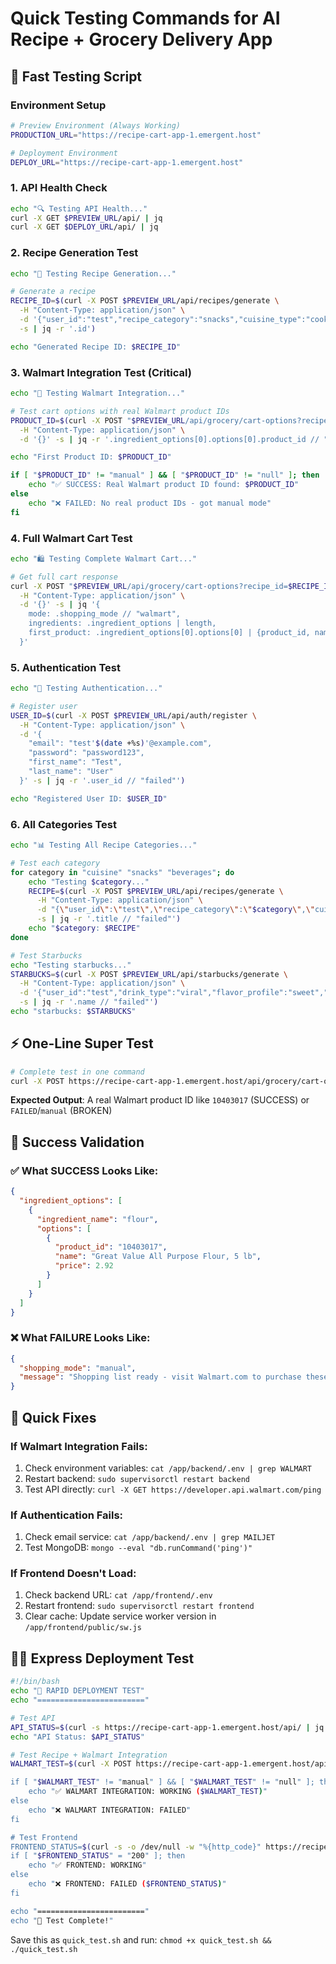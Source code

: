 # Quick Testing Commands for AI Recipe + Grocery Delivery App

## 🚀 Fast Testing Script

### Environment Setup
```bash
# Preview Environment (Always Working)
PRODUCTION_URL="https://recipe-cart-app-1.emergent.host"

# Deployment Environment  
DEPLOY_URL="https://recipe-cart-app-1.emergent.host"
```

### 1. API Health Check
```bash
echo "🔍 Testing API Health..."
curl -X GET $PREVIEW_URL/api/ | jq
curl -X GET $DEPLOY_URL/api/ | jq
```

### 2. Recipe Generation Test
```bash
echo "🍳 Testing Recipe Generation..."

# Generate a recipe
RECIPE_ID=$(curl -X POST $PREVIEW_URL/api/recipes/generate \
  -H "Content-Type: application/json" \
  -d '{"user_id":"test","recipe_category":"snacks","cuisine_type":"cookies","servings":1,"difficulty":"easy"}' \
  -s | jq -r '.id')

echo "Generated Recipe ID: $RECIPE_ID"
```

### 3. Walmart Integration Test (Critical)
```bash
echo "🛒 Testing Walmart Integration..."

# Test cart options with real Walmart product IDs
PRODUCT_ID=$(curl -X POST "$PREVIEW_URL/api/grocery/cart-options?recipe_id=$RECIPE_ID&user_id=test" \
  -H "Content-Type: application/json" \
  -d '{}' -s | jq -r '.ingredient_options[0].options[0].product_id // "manual"')

echo "First Product ID: $PRODUCT_ID"

if [ "$PRODUCT_ID" != "manual" ] && [ "$PRODUCT_ID" != "null" ]; then
    echo "✅ SUCCESS: Real Walmart product ID found: $PRODUCT_ID"
else
    echo "❌ FAILED: No real product IDs - got manual mode"
fi
```

### 4. Full Walmart Cart Test
```bash
echo "🛍️ Testing Complete Walmart Cart..."

# Get full cart response
curl -X POST "$PREVIEW_URL/api/grocery/cart-options?recipe_id=$RECIPE_ID&user_id=test" \
  -H "Content-Type: application/json" \
  -d '{}' -s | jq '{
    mode: .shopping_mode // "walmart",
    ingredients: .ingredient_options | length,
    first_product: .ingredient_options[0].options[0] | {product_id, name, price}
  }'
```

### 5. Authentication Test
```bash
echo "🔐 Testing Authentication..."

# Register user
USER_ID=$(curl -X POST $PREVIEW_URL/api/auth/register \
  -H "Content-Type: application/json" \
  -d '{
    "email": "test'$(date +%s)'@example.com",
    "password": "password123",
    "first_name": "Test",
    "last_name": "User"
  }' -s | jq -r '.user_id // "failed"')

echo "Registered User ID: $USER_ID"
```

### 6. All Categories Test
```bash
echo "📊 Testing All Recipe Categories..."

# Test each category
for category in "cuisine" "snacks" "beverages"; do
    echo "Testing $category..."
    RECIPE=$(curl -X POST $PREVIEW_URL/api/recipes/generate \
      -H "Content-Type: application/json" \
      -d "{\"user_id\":\"test\",\"recipe_category\":\"$category\",\"cuisine_type\":\"test\",\"servings\":1,\"difficulty\":\"easy\"}" \
      -s | jq -r '.title // "failed"')
    echo "$category: $RECIPE"
done

# Test Starbucks
echo "Testing starbucks..."
STARBUCKS=$(curl -X POST $PREVIEW_URL/api/starbucks/generate \
  -H "Content-Type: application/json" \
  -d '{"user_id":"test","drink_type":"viral","flavor_profile":"sweet","caffeine_level":"medium"}' \
  -s | jq -r '.name // "failed"')
echo "starbucks: $STARBUCKS"
```

## ⚡ One-Line Super Test

```bash
# Complete test in one command
curl -X POST https://recipe-cart-app-1.emergent.host/api/grocery/cart-options?recipe_id={}&user_id=test" -H "Content-Type: application/json" -d '{}' -s | jq -r '.ingredient_options[0].options[0].product_id // "FAILED"'
```

**Expected Output**: A real Walmart product ID like `10403017` (SUCCESS) or `FAILED`/`manual` (BROKEN)

## 🎯 Success Validation

### ✅ What SUCCESS Looks Like:
```json
{
  "ingredient_options": [
    {
      "ingredient_name": "flour",
      "options": [
        {
          "product_id": "10403017",
          "name": "Great Value All Purpose Flour, 5 lb",
          "price": 2.92
        }
      ]
    }
  ]
}
```

### ❌ What FAILURE Looks Like:
```json
{
  "shopping_mode": "manual",
  "message": "Shopping list ready - visit Walmart.com to purchase these ingredients"
}
```

## 🔧 Quick Fixes

### If Walmart Integration Fails:
1. Check environment variables: `cat /app/backend/.env | grep WALMART`
2. Restart backend: `sudo supervisorctl restart backend`
3. Test API directly: `curl -X GET https://developer.api.walmart.com/ping`

### If Authentication Fails:
1. Check email service: `cat /app/backend/.env | grep MAILJET`
2. Test MongoDB: `mongo --eval "db.runCommand('ping')"`

### If Frontend Doesn't Load:
1. Check backend URL: `cat /app/frontend/.env`
2. Restart frontend: `sudo supervisorctl restart frontend`
3. Clear cache: Update service worker version in `/app/frontend/public/sw.js`

## 🏃‍♂️ Express Deployment Test

```bash
#!/bin/bash
echo "🧪 RAPID DEPLOYMENT TEST"
echo "========================"

# Test API
API_STATUS=$(curl -s https://recipe-cart-app-1.emergent.host/api/ | jq -r '.status // "DOWN"')
echo "API Status: $API_STATUS"

# Test Recipe + Walmart Integration  
WALMART_TEST=$(curl -X POST https://recipe-cart-app-1.emergent.host/api/grocery/cart-options?recipe_id={}&user_id=test" -H "Content-Type: application/json" -d '{}' -s | jq -r '.ingredient_options[0].options[0].product_id // "manual"')

if [ "$WALMART_TEST" != "manual" ] && [ "$WALMART_TEST" != "null" ]; then
    echo "✅ WALMART INTEGRATION: WORKING ($WALMART_TEST)"
else
    echo "❌ WALMART INTEGRATION: FAILED"
fi

# Test Frontend
FRONTEND_STATUS=$(curl -s -o /dev/null -w "%{http_code}" https://recipe-cart-app-1.emergent.host/)
if [ "$FRONTEND_STATUS" = "200" ]; then
    echo "✅ FRONTEND: WORKING"
else
    echo "❌ FRONTEND: FAILED ($FRONTEND_STATUS)"
fi

echo "========================"
echo "🎯 Test Complete!"
```

Save this as `quick_test.sh` and run: `chmod +x quick_test.sh && ./quick_test.sh`